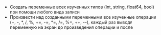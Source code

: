 - Создать переменные всех изученных типов (int, string, float64, bool) при помощи любого вида записи
- Произвести над созданными переменными все изученные операции (+, -, *, /, %, +=, -=, *=, /=, %=, ++, --), каждый раз выводя переменную на экран до произведения операции и после
